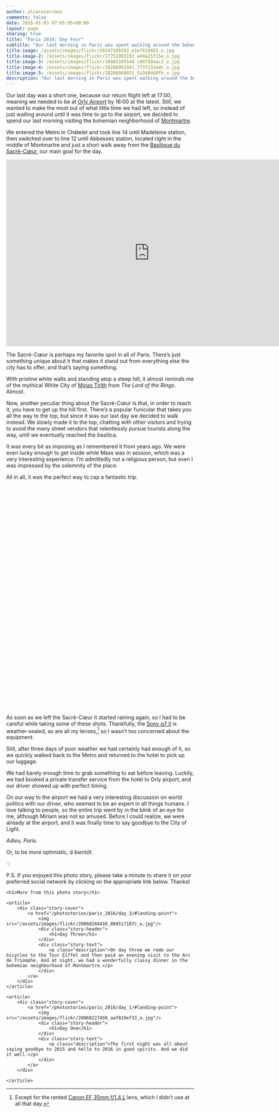 ```yaml
---
author: alvaroserrano
comments: false
date: 2016-01-03 07:05:05+00:00
layout: page
sharing: true
title: "Paris 2016: Day Four"
subtitle: "Our last morning in Paris was spent walking around the bohemian neighborhood of Montmartre, including a visit to the Sacré-Coeur"
title-image: /assets/images/flickr/28247109392_e1ef010455_o.jpg
title-image-2: /assets/images/flickr/27751993193_a49a15f15e_o.jpg
title-image-3: /assets/images/flickr/28085105540_c89759aac2_o.jpg
title-image-4: /assets/images/flickr/28288991941_7f3f132edc_o.jpg
title-image-5: /assets/images/flickr/28288980831_5a3d0dd0fb_o.jpg
description: "Our last morning in Paris was spent walking around the bohemian neighborhood of Montmartre, including a visit to the Sacré-Coeur."
---
```


Our last day was a short one, because our return flight left at 17:00, meaning we needed to be at [Orly Airport](https://en.wikipedia.org/wiki/Orly_Airport) by 16:00 at the latest. Still, we wanted to make the most out of what little time we had left, so instead of just waiting around until it was time to go to the airport, we decided to spend our last morning visiting the bohemian neighborhood of [Montmartre](https://en.wikipedia.org/wiki/Montmartre).

We entered the Metro in Châtelet and took line 14 until Madeleine station, then switched over to line 12 until Abbesses station, located right in the middle of Montmartre and just a short walk away from the [Basilique du Sacré-Cœur](https://en.wikipedia.org/wiki/Sacré-Cœur,_Paris), our main goal for the day.

<section class="google-maps"><iframe src="https://www.google.com/maps/embed?pb=!1m28!1m12!1m3!1d20994.413022989807!2d2.3235466306947155!3d48.87152624566772!2m3!1f0!2f0!3f0!3m2!1i1024!2i768!4f13.1!4m13!3e3!4m5!1s0x47e66e1f0003ec0d%3A0x43cf1f235a913008!2sCh%C3%A2telet%2C+75001+Paris!3m2!1d48.8586927!2d2.3473009!4m5!1s0x47e66e44fe8e24b7%3A0xee8a3e6a9aa64758!2sAbbesses%2C+Par%C3%ADs%2C+Francia!3m2!1d48.884304!2d2.338559!5e0!3m2!1sen!2ses!4v1454498286080" width="768" height="500" frameborder="0" style="border:0" allowfullscreen></iframe></section>

The Sacré-Cœur is perhaps my favorite spot in all of Paris. There’s just something unique about it that makes it stand out from everything else the city has to offer, and that’s saying something.

With pristine white walls and standing atop a steep hill, it almost reminds me of the mythical White City of [Minas Tirith](https://en.wikipedia.org/wiki/Minas_Tirith) from _The Lord of the Rings_. Almost.

Now, another peculiar thing about the Sacré-Cœur is that, in order to reach it, you have to get up the hill first. There’s a popular funicular that takes you all the way to the top, but since it was our last day we decided to walk instead. We slowly made it to the top, chatting with other visitors and trying to avoid the many street vendors that relentlessly pursue tourists along the way, until we eventually reached the basilica.

It was every bit as imposing as I remembered it from years ago. We were even lucky enough to get inside while Mass was in session, which was a very interesting experience. I’m admittedly not a religious person, but even I was impressed by the solemnity of the place.

All in all, it was the perfect way to cap a fantastic trip.

<section class="photoset">
	<figure class="full-width">
		<a class="fancybox" rel="galleryParis4" href="/assets/images/flickr/28288980831_5a3d0dd0fb_o.jpg"><img src="/assets/images/flickr/28288980831_5a3d0dd0fb_o.jpg" alt="" /></a>
	</figure>
	<figure class="sidebyside">
		<div class="stretchy-wrapper" style="padding-bottom:34.25%">
			<a class="fancybox" rel="galleryParis4" href="/assets/images/flickr/27751993193_a49a15f15e_o.jpg"><img src="/assets/images/flickr/27751993193_a49a15f15e_o.jpg" alt="" /></a>
			<a class="fancybox" rel="galleryParis4" href="/assets/images/flickr/24699557101_b55aa172e5_o.jpg"><img src="/assets/images/flickr/24699557101_b55aa172e5_o.jpg" alt="" /></a>
		</div>
	</figure>
	<figure class="sidebyside">
		<div class="stretchy-wrapper" style="padding-bottom:35.5%">
			<a class="fancybox" rel="galleryParis4" href="/assets/images/flickr/24425014809_35ed90cae9_o.jpg"><img src="/assets/images/flickr/24425014809_35ed90cae9_o.jpg" alt="" /></a>
			<a class="fancybox" rel="galleryParis4" href="/assets/images/flickr/24766832026_7d0d2f9afc_o.jpg"><img src="/assets/images/flickr/24766832026_7d0d2f9afc_o.jpg" alt="" /></a>
		</div>
	</figure>
	<figure class="full-width">
		<a class="fancybox" rel="galleryParis4" href="/assets/images/flickr/28085105540_c89759aac2_o.jpg"><img src="/assets/images/flickr/28085105540_c89759aac2_o.jpg" alt="" /></a>
	</figure>
	<figure class="sidebyside">
		<div class="stretchy-wrapper" style="padding-bottom:39.59%">
			<a class="fancybox" rel="galleryParis4" href="/assets/images/flickr/24425014749_0d81b2c167_o.jpg"><img src="/assets/images/flickr/24425014749_0d81b2c167_o.jpg" alt="" /></a>
			<a class="fancybox" rel="galleryParis4" href="/assets/images/flickr/28247109392_e1ef010455_o.jpg"><img src="/assets/images/flickr/28247109392_e1ef010455_o.jpg" alt="" /></a>
		</div>
	</figure>
	<figure class="full-width">
		<a class="fancybox" rel="galleryParis4" href="/assets/images/flickr/24674856852_6d44d9af2a_o.jpg"><img src="/assets/images/flickr/24674856852_6d44d9af2a_o.jpg" alt="" /></a>
	</figure>
	<figure class="full-width">
		<a class="fancybox" rel="galleryParis4" href="/assets/images/flickr/28288991941_7f3f132edc_o.jpg"><img src="/assets/images/flickr/28288991941_7f3f132edc_o.jpg" alt="" /></a>
	</figure>
</section>

As soon as we left the Sacré-Cœur it started raining again, so I had to be careful while taking some of these shots. Thankfully, the [Sony α7 II](http://www.amazon.com/dp/B00PX8CHO6/?tag=analogsens-20) is weather-sealed, as are all my lenses,[^DayFour1] so I wasn’t too concerned about the equipment.

[^DayFour1]: Except for the rented [Canon EF 35mm f/1.4 L](http://www.amazon.com/dp/B00009R6WY/?tag=analogsens-20) lens, which I didn’t use at all that day.

Still, after three days of poor weather we had certainly had enough of it, so we quickly walked back to the Metro and returned to the hotel to pick up our luggage.

We had barely enough time to grab something to eat before leaving. Luckily, we had booked a private transfer service from the hotel to Orly airport, and our driver showed up with perfect timing.

On our way to the airport we had a very interesting discussion on world politics with our driver, who seemed to be an expert in all things humans. I love talking to people, so the entire trip went by in the blink of an eye for me, although Miriam was not so amused. Before I could realize, we were already at the airport, and it was finally time to say goodbye to the City of Light.

_Adieu, Paris_.

Or, to be more optimistic, _à bientôt_.

<p class="card-separator">♢</p>

P.S. If you enjoyed this photo story, please take a minute to share it on your preferred social network by clicking on the appropriate link below. Thanks!

<div id="photostories-archive">

	<h1>More from this photo story</h1>
	
	<article>
		<div class="story-cover">
			<a href="/photostories/paris_2016/day_3/#landing-point">
				<img src="/assets/images/flickr/28068244410_884517187c_o.jpg"/>
				<div class="story-header">
					<h1>Day Three</h1>
				</div>
				<div class="story-text">
					<p class="description">On day three we rode our bicycles to the Tour Eiffel and then paid an evening visit to the Arc de Triomphe. And at night, we had a wonderfully classy dinner in the bohemian neighborhood of Montmartre.</p>
				</div>
			</a>
		</div>
	</article>
	
	<article>
		<div class="story-cover">
			<a href="/photostories/paris_2016/day_1/#landing-point">
				<img src="/assets/images/flickr/28068227450_aaf819ef33_o.jpg"/>
				<div class="story-header">
					<h1>Day One</h1>
				</div>
				<div class="story-text">
					<p class="description">The first night was all about saying goodbye to 2015 and hello to 2016 in good spirits. And we did it well.</p>
				</div>
			</a>
		</div>

	</article>
	
</div>